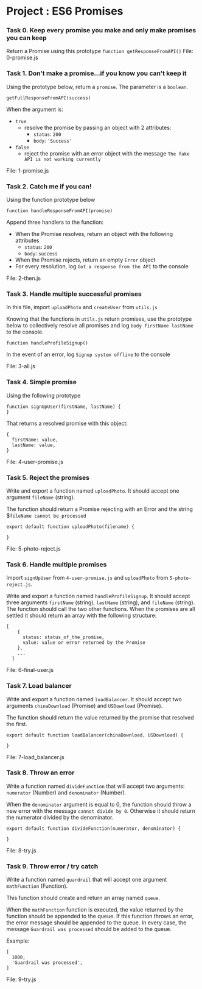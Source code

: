 # Project : ES6 Promises

### Task 0. Keep every promise you make and only make promises you can keep
Return a Promise using this prototype ``function getResponseFromAPI()``
File: 0-promise.js

### Task 1. Don't make a promise...if you know you can't keep it
Using the prototype below, return a ``promise``. The parameter is a ``boolean``.
```
getFullResponseFromAPI(success)
```
When the argument is:

- ``true``
    - resolve the promise by passing an object with 2 attributes:
        - ``status``: ``200``
        - ``body``: ``'Success'``
- ``false``
    - reject the promise with an error object with the message ``The fake API is not working currently``

File: 1-promise.js

### Task 2. Catch me if you can!
Using the function prototype below
```
function handleResponseFromAPI(promise)
```
Append three handlers to the function:

- When the Promise resolves, return an object with the following attributes
    - ``status``: ``200``
    - ``body``: ``success``
- When the Promise rejects, return an empty ``Error`` object
- For every resolution, log ``Got a response from the API`` to the console

File: 2-then.js

### Task 3. Handle multiple successful promises
In this file, import ``uploadPhoto`` and ``createUser`` from ``utils.js``

Knowing that the functions in ``utils.js`` return promises, use the prototype below to collectively resolve all promises and log ``body firstName lastName`` to the console.

```
function handleProfileSignup()
```
In the event of an error, log ``Signup system offline`` to the console

File: 3-all.js

### Task 4. Simple promise
Using the following prototype
```
function signUpUser(firstName, lastName) {
}
```

That returns a resolved promise with this object:
```
{
  firstName: value,
  lastName: value,
}
```
File: 4-user-promise.js


### Task 5. Reject the promises
Write and export a function named ``uploadPhoto``. It should accept one argument ``fileName`` (string).

The function should return a Promise rejecting with an Error and the string $``fileName cannot be processed``
```
export default function uploadPhoto(filename) {

}
```
File: 5-photo-reject.js


### Task 6. Handle multiple promises
Import ``signUpUser`` from ``4-user-promise.js`` and ``uploadPhoto`` from ``5-photo-reject.js``.

Write and export a function named ``handleProfileSignup``. It should accept three arguments ``firstName`` (string), ``lastName`` (string), and ``fileName`` (string). The function should call the two other functions. When the promises are all settled it should return an array with the following structure:
```
[
    {
      status: status_of_the_promise,
      value: value or error returned by the Promise
    },
    ...
  ]
```
File: 6-final-user.js

### Task 7. Load balancer
Write and export a function named ``loadBalancer``. It should accept two arguments ``chinaDownload`` (Promise) and ``USDownload`` (Promise).

The function should return the value returned by the promise that resolved the first.

```
export default function loadBalancer(chinaDownload, USDownload) {

}
```
File: 7-load_balancer.js

### Task 8. Throw an error
Write a function named ``divideFunction`` that will accept two arguments: ``numerator`` (Number) and ``denominator`` (Number).

When the ``denominator`` argument is equal to 0, the function should throw a new error with the message ``cannot divide by 0``. Otherwise it should return the numerator divided by the denominator.

```
export default function divideFunction(numerator, denominator) {

}
```
File: 8-try.js

### Task 9. Throw error / try catch
Write a function named ``guardrail`` that will accept one argument ``mathFunction`` (Function).

This function should create and return an array named ``queue``.

When the ``mathFunction`` function is executed, the value returned by the function should be appended to the queue. If this function throws an error, the error message should be appended to the queue. In every case, the message ``Guardrail was processed`` should be added to the queue.

Example:

```
[
  1000,
  'Guardrail was processed',
]
```
File: 9-try.js
